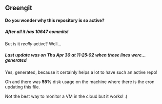 ## Greengit

#### Do you wonder why this repository is so active?

##### After all it has 10647 commits!

But is it *really* active? Well...

##### Last update was on Thu Apr 30 at 11:25:02 when those lines were... generated

Yes, generated, because it certainly helps a lot to have such an active repo!

Oh and there was **55%** disk usage on the machine
where there is the cron updating this file.

Not the best way to monitor a VM in the cloud but it works! :)
